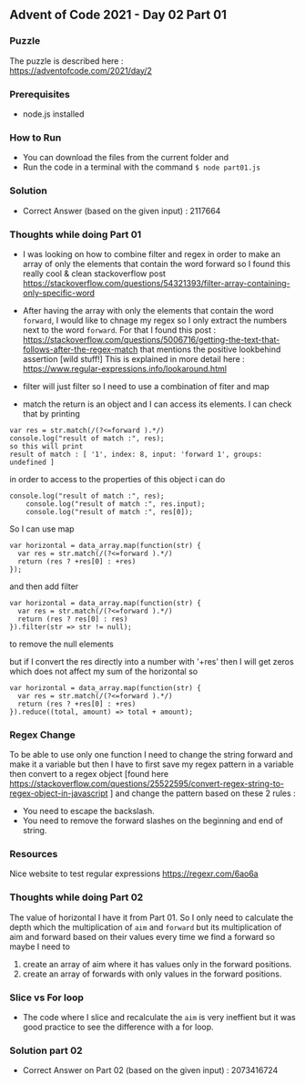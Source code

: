 ## Advent of Code 2021 - Day 02 Part 01

### Puzzle
The puzzle is described here :  
https://adventofcode.com/2021/day/2

### Prerequisites
- node.js installed

### How to Run
- You can download the files from the current folder and
- Run the code in a terminal with the command ```$ node part01.js```

### Solution
- Correct Answer (based on the given input) : 2117664

### Thoughts while doing Part 01
- I was looking on how to combine filter and regex in order to make an array of only the elements that contain the word forward so I found this really cool & clean stackoverflow post
https://stackoverflow.com/questions/54321393/filter-array-containing-only-specific-word

- After having the array with only the elements that contain the word ```forward```, I would like to chnage my regex so I only extract the numbers next to the word ```forward```. For that I found this post : 
https://stackoverflow.com/questions/5006716/getting-the-text-that-follows-after-the-regex-match
that mentions the positive lookbehind assertion [wild stuff!]
This is explained in more detail here : 
https://www.regular-expressions.info/lookaround.html

- filter will just filter so I need to use a combination of fiter and map
- match the return is an object and I can access its elements. I can check that by printing 
```
var res = str.match(/(?<=forward ).*/)
console.log("result of match :", res);
so this will print 
result of match : [ '1', index: 8, input: 'forward 1', groups: undefined ]
```

in order to access to the properties of this object 
i can do 
```
console.log("result of match :", res);
    console.log("result of match :", res.input);
    console.log("result of match :", res[0]);
```

So I can use map
```
var horizontal = data_array.map(function(str) {
  var res = str.match(/(?<=forward ).*/)
  return (res ? +res[0] : +res)
});
```

and then add filter
```
var horizontal = data_array.map(function(str) {
  var res = str.match(/(?<=forward ).*/)
  return (res ? res[0] : res)
}).filter(str => str != null);
```

to remove the null elements

but if I convert the res directly into a number with '+res' then I will get zeros 
which does not affect my sum of the horizontal so 

```
var horizontal = data_array.map(function(str) {
  var res = str.match(/(?<=forward ).*/)
  return (res ? +res[0] : +res)
}).reduce((total, amount) => total + amount);
```

### Regex Change
To be able to use only one function I need to change the string forward and 
make it a variable but then I have to first save my regex pattern in a 
variable then convert to a regex object 
[found here 
https://stackoverflow.com/questions/25522595/convert-regex-string-to-regex-object-in-javascript
]
and change the pattern based on these 2 rules :
- You need to escape the backslash.
- You need to remove the forward slashes on the beginning and end of string.

### Resources 
Nice website to test regular expressions
https://regexr.com/6ao6a

### Thoughts while doing Part 02
The value of horizontal I have it from Part 01.
So I only need to calculate the depth which the multiplication 
of ```aim``` and ```forward```
but its multiplication of aim and forward based on their values 
every time we find a forward so maybe I need to 
1. create an array of aim where it has values only in the forward positions.
2. create an array of forwards with only values in the forward positions.

### Slice vs For loop
- The code where I slice and recalculate the ```aim``` is very ineffient but it was good practice to see the difference with a for loop. 

### Solution part 02
- Correct Answer on Part 02 (based on the given input) : 2073416724